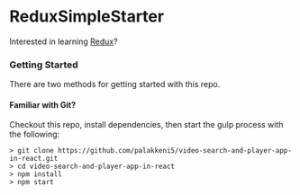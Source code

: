 # ReduxSimpleStarter

Interested in learning [Redux](https://www.udemy.com/react-redux/)?

### Getting Started

There are two methods for getting started with this repo.

#### Familiar with Git?
Checkout this repo, install dependencies, then start the gulp process with the following:

```
> git clone https://github.com/palakkeni5/video-search-and-player-app-in-react.git
> cd video-search-and-player-app-in-react
> npm install
> npm start
```
